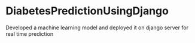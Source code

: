 # DiabetesPredictionUsingDjango
Developed a machine learning model and deployed it on django server for real time prediction
